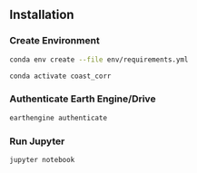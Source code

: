 ## Installation

### Create Environment

```bash
conda env create --file env/requirements.yml

conda activate coast_corr 
```

### Authenticate Earth Engine/Drive

```bash
earthengine authenticate 
```

### Run Jupyter

```bash
jupyter notebook 
```
